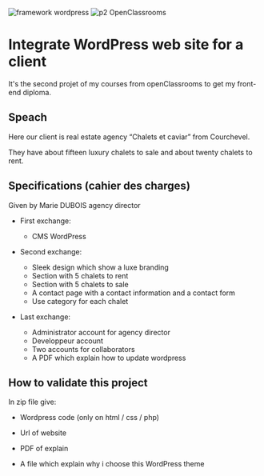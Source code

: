 ![framework wordpress](https://img.shields.io/badge/framework-WordPress-success)
![p2 OpenClassrooms](https://img.shields.io/badge/OpenClassrooms-projet2-blueviolet)

# Integrate WordPress web site for a client

It's the second projet of my courses from openClassrooms to get my front-end diploma.

## Speach

Here our client is real estate agency “Chalets et caviar” from Courchevel.

They have about fifteen luxury chalets to sale and about twenty chalets to rent.

## Specifications (cahier des charges)
Given by Marie DUBOIS agency director

- First exchange: 
    - CMS WordPress

- Second exchange: 
    - Sleek design which show a luxe branding
    - Section with 5 chalets to rent
    - Section with 5 chalets to sale
    - A contact page with a contact information and a contact form
    - Use category for each chalet

- Last exchange:
    - Administrator account for agency director
    - Developpeur account
    - Two accounts for collaborators
    - A PDF which explain how to update wordpress

## How to validate this project
In zip file give:

- Wordpress code (only on html / css / php)

- Url of website

- PDF of explain

- A file which explain why i choose this WordPress theme

